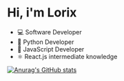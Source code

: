 # Hi, i'm Lorix
- 💻 Software Developer
- 🐍 Python Developer
- 🧠 JavaScript Developer
- ⚛ React.js intermediate knowledge

[![Anurag's GitHub stats](https://github-readme-stats.vercel.app/api?username=LorixDev&show_icons=true&title_color=efefef&text_color=efefef&bg_color=191919&icon_color=efefef)]('https://github.com/LorixDev')
